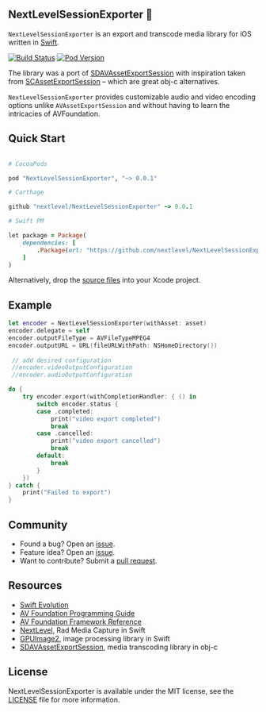 
## NextLevelSessionExporter 🔄

`NextLevelSessionExporter` is an export and transcode media library for iOS written in [Swift](https://developer.apple.com/swift/).

[![Build Status](https://travis-ci.org/NextLevel/NextLevelSessionExporter.svg?branch=master)](https://travis-ci.org/NextLevel/NextLevelSessionExporter) [![Pod Version](https://img.shields.io/cocoapods/v/NextLevelSessionExporter.svg?style=flat)](http://cocoadocs.org/docsets/NextLevelSessionExporter/)

The library was a port of [SDAVAssetExportSession](https://github.com/rs/SDAVAssetExportSession) with inspiration taken from [SCAssetExportSession](https://github.com/rFlex/SCRecorder/blob/master/Library/Sources/SCAssetExportSession.h) – which are great obj-c alternatives.

`NextLevelSessionExporter` provides customizable audio and video encoding options unlike `AVAssetExportSession` and without having to learn the intricacies of AVFoundation.

## Quick Start

```ruby

# CocoaPods

pod "NextLevelSessionExporter", "~> 0.0.1"

# Carthage

github "nextlevel/NextLevelSessionExporter" ~> 0.0.1

# Swift PM

let package = Package(
    dependencies: [
        .Package(url: "https://github.com/nextlevel/NextLevelSessionExporter", majorVersion: 0)
    ]
)

```

Alternatively, drop the [source files](https://github.com/NextLevel/NextLevelSessionExporter/tree/master/Sources) into your Xcode project.

## Example

``` Swift
let encoder = NextLevelSessionExporter(withAsset: asset)
encoder.delegate = self
encoder.outputFileType = AVFileTypeMPEG4
encoder.outputURL = URL(fileURLWithPath: NSHomeDirectory())
 
 // add desired configuration
 //encoder.videoOutputConfiguration
 //encoder.audioOutputConfiguration

do {
    try encoder.export(withCompletionHandler: { () in                
        switch encoder.status {
        case .completed:
            print("video export completed")
            break
        case .cancelled:
            print("video export cancelled")
            break
        default:
            break
        }
    })
} catch {
    print("Failed to export")
}
```

## Community

- Found a bug? Open an [issue](https://github.com/NextLevel/NextLevelSessionExporter/issues).
- Feature idea? Open an [issue](https://github.com/NextLevel/NextLevelSessionExporter/issues).
- Want to contribute? Submit a [pull request](https://github.com/NextLevel/NextLevelSessionExporter/pulls).

## Resources

* [Swift Evolution](https://github.com/apple/swift-evolution)
* [AV Foundation Programming Guide](https://developer.apple.com/library/ios/documentation/AudioVideo/Conceptual/AVFoundationPG/Articles/00_Introduction.html)
* [AV Foundation Framework Reference](https://developer.apple.com/library/ios/documentation/AVFoundation/Reference/AVFoundationFramework/)
* [NextLevel](https://github.com/NextLevel/NextLevel), Rad Media Capture in Swift
* [GPUImage2](https://github.com/BradLarson/GPUImage2), image processing library in Swift
* [SDAVAssetExportSession](https://github.com/rs/SDAVAssetExportSession), media transcoding library in obj-c

## License

NextLevelSessionExporter is available under the MIT license, see the [LICENSE](https://github.com/NextLevel/NextLevelSessionExporter/blob/master/LICENSE) file for more information.
